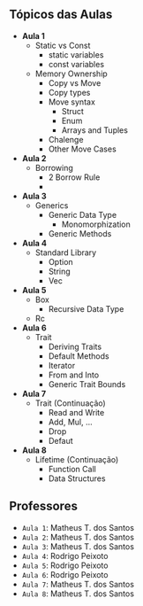 ## Tópicos das Aulas

* **Aula 1**
	* Static vs Const
		* static variables
		* const variables
	* Memory Ownership
		* Copy vs Move
		* Copy types
		* Move syntax
			* Struct
			* Enum
			* Arrays and Tuples
		* Chalenge
		* Other Move Cases
* **Aula 2**
	* Borrowing
		* 2 Borrow Rule
		*
* **Aula 3**
	* Generics
		* Generic Data Type
			* Monomorphization
		* Generic Methods
* **Aula 4**
	* Standard Library
		* Option
		* String
		* Vec
* **Aula 5**
	* Box
		* Recursive Data Type
	* Rc
* **Aula 6**
	* Trait
		* Deriving Traits
		* Default Methods
		* Iterator
		* From and Into
		* Generic Trait Bounds
* **Aula 7**
	* Trait (Continuação)
		* Read and Write
		* Add, Mul, …
		* Drop
		* Defaut
* **Aula 8**
	* Lifetime (Continuação)
		* Function Call
		* Data Structures

## Professores

* `Aula 1`: Matheus T. dos Santos
* `Aula 2`: Matheus T. dos Santos
* `Aula 3`: Matheus T. dos Santos
* `Aula 4`: Rodrigo Peixoto
* `Aula 5`: Rodrigo Peixoto
* `Aula 6`: Rodrigo Peixoto
* `Aula 7`: Matheus T. dos Santos
* `Aula 8`: Matheus T. dos Santos
